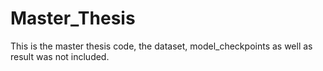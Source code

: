 # Master_Thesis
This is the master thesis code, the dataset, model_checkpoints as well as result was not included.
